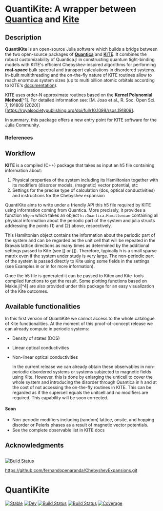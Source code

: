 # QuantiKite: A wrapper between [Quantica](https://github.com/pablosanjose/Quantica) and [Kite](https://github.com/quantum-kite/kite)

## Description

**QuantiKite** is an open-source Julia software which builds a bridge between the two open-source packages of [**Quantica**](https://github.com/pablosanjose/Quantica.jl/tree/master) and [**KITE**](https://github.com/quantum-kite/kite).
It combines the robust customizability of Quantica.jl in constructing quantum tight-binding models with KITE's efficient Chebyshev-inspired algorithms for performing **real-space** bulk spectral and transport calculations in disordered systems. In-built multithreading and the on-the-fly nature of KITE routines allow to reach enormous system sizes (up to multi billion atomic orbitals according to KITE's [documentation](https://github.com/quantum-kite/kite)).

KITE uses order-N approximate routines based on the **Kernel Polynomial Method**[^1]. For detailed information see: [M. Joao et al., R. Soc. Open Sci. 7, 191809 (2020)][https://royalsocietypublishing.org/doi/full/10.1098/rsos.191809].

In summary, this package offers a new entry point for KITE software for the Julia Community.

### References


## Workflow

**KITE** is a compiled (C++) package that takes as input an h5 file containing information about:
  1. Physical properties of the system including its Hamiltonian together with its modifiers (disorder models, (magnetic) vector potential, etc
  2. Settings for the precise type of calculation (dos, optical conductivities) and instructions for the Chebyshev expansion

QuantiKite aims to write under a friendly API this h5 file required by KITE using information coming from Quantica. More precisely, it provides a function `h5gen` which takes an object `h::Quantica.Hamiltonian` containing all physical information about the periodic part of the system and julia structs addressing the points (1) and (2) above, respectively.

This Hamiltonian object contains the information about the periodic part of the system and can be regarded as the unit cell that will be repeated in the Bravais lattice directions as many times as determined by the additional settings passed to Kite (see [] or []). Therefore, typically h is a small sparse matrix even if the system under study is very large. The non-periodic part of the system is passed directly to Kite using some fields in the settings (see Examples in or in for more information). 

Once the h5 file is generated it can be passed to Kitex and Kite-tools compiled functions to get the result. Some plotting functions based on Makie.jl[^4] are also provided under this package for an easy visualization of the Kite outcomes.

## Available functionalities
In this first version of QuantiKite we cannot access to the whole catalogue of Kite functionalities. At the moment of this proof-of-concept release we can already compute in periodic systems:

- Density of states (DOS)
- Linear optical conductivities
- Non-linear optical conductivities

  In the current release we can already obtain these observables in non-periodic disordered systems or systems subjected to magnetic fields using Kite. However, this is done by enlarging the unticell to cover the whole system and introducing the disorder through Quantica in h and at the cost of not accessing the on-the-fly routines in KITE.
  This can be regarded as if the supercell equals the unitcell and no modifiers are required. This capability will be soon corrected.
   
#### Soon

- Non-periodic modifiers including (random) lattice, onsite, and hopping disorder or Peierls phases as a result of magnetic vector potentials.
- See the complete observable list in KITE docs

## Acknowledgments

##

[![Build Status](https://github.com/fernandopenaranda/QuantiKite.jl/actions/workflows/CI.yml/badge.svg?branch=main)](https://github.com/fernandopenaranda/QuantiKite.jl/actions/workflows/CI.yml?query=branch%3Amain)

https://github.com/fernandopenaranda/ChebyshevExpansions.git


# QuantiKite

[![Stable](https://img.shields.io/badge/docs-stable-blue.svg)](https://fernandopenaranda.github.io/QuantiKite.jl/stable/)
[![Dev](https://img.shields.io/badge/docs-dev-blue.svg)](https://fernandopenaranda.github.io/QuantiKite.jl/dev/)
[![Build Status](https://github.com/fernandopenaranda/QuantiKite.jl/actions/workflows/CI.yml/badge.svg?branch=main)](https://github.com/fernandopenaranda/QuantiKite.jl/actions/workflows/CI.yml?query=branch%3Amain)
[![Build Status](https://travis-ci.com/fernandopenaranda/QuantiKite.jl.svg?branch=main)](https://travis-ci.com/fernandopenaranda/QuantiKite.jl)
[![Coverage](https://codecov.io/gh/fernandopenaranda/QuantiKite.jl/branch/main/graph/badge.svg)](https://codecov.io/gh/fernandopenaranda/QuantiKite.jl)
